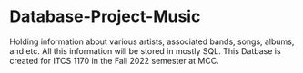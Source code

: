 # Database-Project-Music
Holding information about various artists, associated bands, songs, albums, and etc. All this information will be stored in mostly SQL.
This Datbase is created for ITCS 1170 in the Fall 2022 semester at MCC.
